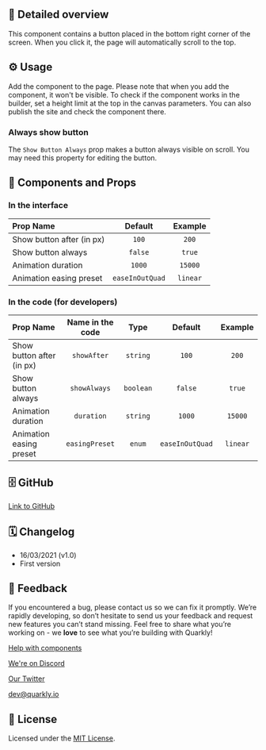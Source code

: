 ## 📖 Detailed overview

This component contains a button placed in the bottom right corner of the screen. When you click it, the page will automatically scroll to the top.

## ⚙️ Usage

Add the component to the page. Please note that when you add the component, it won't be visible. To check if the component works in the builder, set a height limit at the top in the canvas parameters. You can also publish the site and check the component there.

### Always show button

The `Show Button Always` prop makes a button always visible on scroll. You may need this property for editing the button.

## 🧩 Components and Props

### In the interface

| Prop Name                 |     Default     | Example  |
| :------------------------ | :-------------: | :------: |
| Show button after (in px) |      `100`      |  `200`   |
| Show button always        |     `false`     |  `true`  |
| Animation duration        |     `1000`      | `15000`  |
| Animation easing preset   | `easeInOutQuad` | `linear` |

### In the code (for developers)

| Prop Name                 | Name in the code |   Type    |     Default     | Example  |
| :------------------------ | :--------------: | :-------: | :-------------: | :------: |
| Show button after (in px) |   `showAfter`    | `string`  |      `100`      |  `200`   |
| Show button always        |   `showAlways`   | `boolean` |     `false`     |  `true`  |
| Animation duration        |    `duration`    | `string`  |     `1000`      | `15000`  |
| Animation easing preset   |  `easingPreset`  |  `enum`   | `easeInOutQuad` | `linear` |

## 🗄 GitHub

[Link to GitHub](https://github.com/quarkly/community-kit/blob/master/src/BackToTop.js)

## 🗓 Changelog

-   16/03/2021 (v1.0)
-   First version

## 📮 Feedback

If you encountered a bug, please contact us so we can fix it promptly. We’re rapidly developing, so don’t hesitate to send us your feedback and request new features you can’t stand missing. Feel free to share what you’re working on - we **love** to see what you’re building with Quarkly!

[Help with components](https://feedback.quarkly.io/communities/1-quarkly-forum/categories/7-components/topics)

[We're on Discord](https://discord.gg/SuF9vCMJGW)

[Our Twitter](https://twitter.com/quarklyapp)

[dev@quarkly.io](mailto:dev@quarkly.io)

## 📝 License

Licensed under the [MIT License](https://raw.githubusercontent.com/quarkly/community-kit/master/LICENSE).

